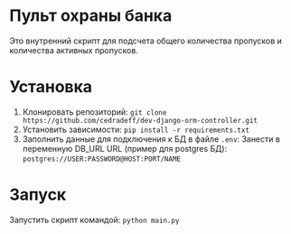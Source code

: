 # Пульт охраны банка
Это внутренний скрипт для подсчета общего количества пропусков и количества активных пропусков.

# Установка
1. Клонировать репозиторий: 
`git clone https://github.com/cedradeff/dev-django-orm-controller.git`
2. Установить зависимости:
`pip install -r requirements.txt`
3. Заполнить данные для подключения к БД в файле `.env`:
Занести в переменную DB_URL URL (пример для postgres БД):
`postgres://USER:PASSWORD@HOST:PORT/NAME`

# Запуск
Запустить скрипт командой:
`python main.py`